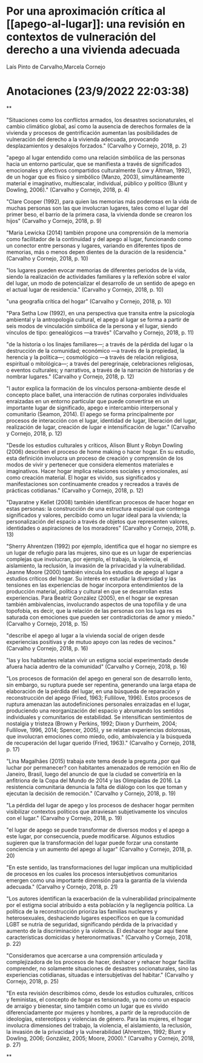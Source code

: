 # Por una aproximación crítica al [[apego-al-lugar]]: una revisión en contextos de vulneración del derecho a una vivienda adecuada
Laís Pinto de Carvalho,Marcela Cornejo

# Anotaciones **(23/9/2022 22:03:38)**

**

"Situaciones como los conflictos armados, los desastres socionaturales, el cambio climático global, así como la ausencia de derechos formales de la vivienda y procesos de gentrificación aumentan las posibilidades de vulneración del derecho a la vivienda adecuada, provocando desplazamientos y desalojos forzados." (Carvalho y Cornejo, 2018, p. 2)

"apego al lugar entendido como una relación simbólica de las personas hacia un entorno particular, que se manifiesta a través de significados emocionales y afectivos compartidos culturalmente (Low y Altman, 1992), de un hogar que es físico y simbólico (Manzo, 2003), simultáneamente material e imaginativo, multiescalar, individual, público y político (Blunt y Dowling, 2006)." (Carvalho y Cornejo, 2018, p. 4)

"Clare Cooper (1992), para quien las memorias más poderosas en la vida de muchas personas son las que involucran lugares, tales como el lugar del primer beso, el barrio de la primera casa, la vivienda donde se crearon los hijos" (Carvalho y Cornejo, 2018, p. 9)

"Maria Lewicka (2014) también propone una comprensión de la memoria como facilitador de la continuidad y del apego al lugar, funcionando como un conector entre personas y lugares, variando en diferentes tipos de memorias, más o menos depen dientes de la duración de la residencia." (Carvalho y Cornejo, 2018, p. 10)

"los lugares pueden evocar memorias de diferentes periodos de la vida, siendo la realización de actividades familiares y la reflexión sobre el valor del lugar, un modo de potencializar el desarrollo de un sentido de apego en el actual lugar de residencia." (Carvalho y Cornejo, 2018, p. 10)

"una geografía crítica del hogar" (Carvalho y Cornejo, 2018, p. 10)

"Para Setha Low (1992), en una perspectiva que transita entre la psicología ambiental y la antropología cultural, el apego al lugar se forma a partir de seis modos de vinculación simbólica de la persona y el lugar, siendo vínculos de tipo: genealógicos —a través" (Carvalho y Cornejo, 2018, p. 11)

"de la historia o los linajes familiares—; a través de la pérdida del lugar o la destrucción de la comunidad; económico —a través de la propiedad, la herencia y la política—; cosmológico —a través de relación religiosa, espiritual o mitológica—; a través del peregrinaje, celebraciones religiosas, o eventos culturales; y narrativos, a través de la narración de historias y de nombrar lugares." (Carvalho y Cornejo, 2018, p. 12)

"l autor explica la formación de los vínculos persona-ambiente desde el concepto place ballet, una interacción de rutinas corporales individuales enraizadas en un entorno particular que puede convertirse en un importante lugar de significado, apego e intercambio interpersonal y comunitario (Seamon, 2014). El apego se forma principalmente por procesos de interacción con el lugar, identidad de lugar, liberación del lugar, realización de lugar, creación de lugar e intensificación de lugar." (Carvalho y Cornejo, 2018, p. 12)

"Desde los estudios culturales y críticos, Alison Blunt y Robyn Dowling (2006) describen el proceso de home making o hacer hogar. En su estudio, esta definición involucra un proceso de creación y comprensión de los modos de vivir y pertenecer que considera elementos materiales e imaginativos. Hacer hogar implica relaciones sociales y emocionales, así como creación material. El hogar es vivido, sus significados y manifestaciones son continuamente creados y recreados a través de prácticas cotidianas." (Carvalho y Cornejo, 2018, p. 12)

"Dayaratne y Kellet (2008) también identifican procesos de hacer hogar en estas personas: la construcción de una estructura espacial que contenga significados y valores, percibido como un lugar ideal para la vivienda; la personalización del espacio a través de objetos que representen valores, identidades o aspiraciones de los moradores" (Carvalho y Cornejo, 2018, p. 13)

"Sherry Ahrentzen (1992) por ejemplo, identifica que el hogar no siempre es un lugar de refugio para las mujeres, sino que es un lugar de experiencias complejas que involucran, por ejemplo, el trabajo, la violencia, el aislamiento, la reclusión, la invasión de la privacidad y la vulnerabilidad. Jeanne Moore (2000) también vincula los estudios de apego al lugar a estudios críticos del hogar. Su interés en estudiar la diversidad y las tensiones en las experiencias de hogar incorpora entendimientos de la producción material, política y cultural en que se desarrollan estas experiencias. Para Beatriz González (2005), en el hogar se expresan también ambivalencias, involucrando aspectos de una topofilia y de una topofobia, es decir, que la relación de las personas con los luga res es saturada con emociones que pueden ser contradictorias de amor y miedo." (Carvalho y Cornejo, 2018, p. 15)

"describe el apego al lugar a la vivienda social de origen desde experiencias positivas y de mutuo apoyo con las redes de vecinos." (Carvalho y Cornejo, 2018, p. 16)

"las y los habitantes relatan vivir un estigma social experimentado desde afuera hacia adentro de la comunidad" (Carvalho y Cornejo, 2018, p. 16)

"Los procesos de formación del apego en general son de desarrollo lento, sin embargo, su ruptura puede ser repentina, generando una larga etapa de elaboración de la pérdida del lugar, en una búsqueda de reparación y reconstrucción del apego (Fried, 1963; Fullilove, 1996). Estos procesos de ruptura amenazan las autodefiniciones personales enraizadas en el lugar, produciendo una reorganización del espacio y abrumando los sentidos individuales y comunitarios de estabilidad. Se intensifican sentimientos de nostalgia y tristeza (Brown y Perkins, 1992; Dixon y Durrheim, 2004; Fullilove, 1996, 2014; Spencer, 2005), y se relatan experiencias dolorosas, que involucran emociones como miedo, odio, ambivalencia y la búsqueda de recuperación del lugar querido (Fried, 1963)." (Carvalho y Cornejo, 2018, p. 17)

"Lina Magalhães (2015) trabaja este tema desde la pregunta ¿por qué luchar por permanecer? con habitantes amenazados de remoción en Rio de Janeiro, Brasil, luego del anuncio de que la ciudad se convertiría en la anfitriona de la Copa del Mundo de 2014 y las Olimpíadas de 2016. La resistencia comunitaria denuncia la falta de diálogo con los que toman y ejecutan la decisión de remoción." (Carvalho y Cornejo, 2018, p. 19)

"La pérdida del lugar de apego y los procesos de deshacer hogar permiten visibilizar contextos políticos que atraviesan subjetivamente los vínculos con el lugar." (Carvalho y Cornejo, 2018, p. 19)

"el lugar de apego se puede transformar de diversos modos y el apego a este lugar, por consecuencia, puede modificarse. Algunos estudios sugieren que la transformación del lugar puede forzar una constante conciencia y un aumento del apego al lugar" (Carvalho y Cornejo, 2018, p. 20)

"En este sentido, las transformaciones del lugar implican una multiplicidad de procesos en los cuales los procesos intersubjetivos comunitarios emergen como una importante dimensión para la garantía de la vivienda adecuada." (Carvalho y Cornejo, 2018, p. 21)

"Los autores identifican la exacerbación de la vulnerabilidad principalmente por el estigma social atribuido a esta población y la negligencia política. La política de la reconstrucción prioriza las familias nucleares y heterosexuales, deshaciendo lugares específicos en que la comunidad LGBT se nutría de seguridad, significando pérdida de la privacidad y aumento de la discriminación y la violencia. El deshacer hogar aquí tiene características domicidas y heteronormativas." (Carvalho y Cornejo, 2018, p. 22)

"Consideramos que acercarse a una comprensión articulada y complejizadora de los procesos de hacer, deshacer y rehacer hogar facilita comprender, no solamente situaciones de desastres socionaturales, sino las experiencias cotidianas, situadas e intersubjetivas del habitar." (Carvalho y Cornejo, 2018, p. 25)

"En esta revisión describimos cómo, desde los estudios culturales, críticos y feministas, el concepto de hogar es tensionado, ya no como un espacio de arraigo y bienestar, sino también como un lugar que es vivido diferenciadamente por mujeres y hombres, a partir de la reproducción de ideologías, estereotipos y violencias de género. Para las mujeres, el hogar involucra dimensiones del trabajo, la violencia, el aislamiento, la reclusión, la invasión de la privacidad y la vulnerabilidad (Ahrentzen, 1992; Blunt y Dowling, 2006; González, 2005; Moore, 2000)." (Carvalho y Cornejo, 2018, p. 27)

**

